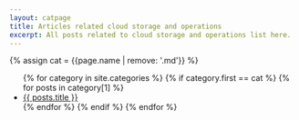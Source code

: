 ```yaml
---
layout: catpage
title: Articles related cloud storage and operations
excerpt: All posts related to cloud storage and operations list here.
---
```

{% assign cat = {{page.name | remove: '.md'}} %}
<ul class="list-none">
{% for category in site.categories %}
{% if category.first == cat %}
{% for posts in category[1] %}
<li><a class="post-link" href="{{ posts.url }}">{{ posts.title }}</a></li>
{% endfor %}
{% endif %}
{% endfor %}
</ul>

